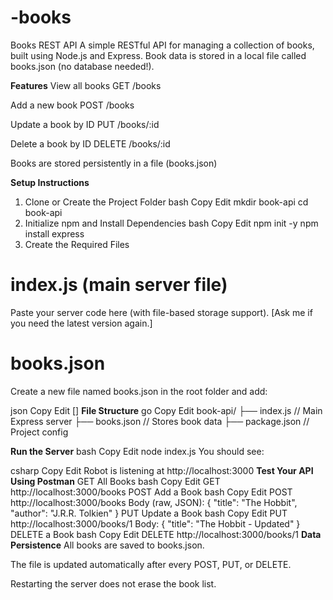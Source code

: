 # -books
Books REST API
A simple RESTful API for managing a collection of books, built using Node.js and Express. Book data is stored in a local file called books.json (no database needed!).

 **Features**
View all books GET /books

Add a new book POST /books

Update a book by ID PUT /books/:id

Delete a book by ID DELETE /books/:id

Books are stored persistently in a file (books.json)

**Setup Instructions**
1. Clone or Create the Project Folder
bash
Copy
Edit
mkdir book-api
cd book-api
2. Initialize npm and Install Dependencies
bash
Copy
Edit
npm init -y
npm install express
3. Create the Required Files
# index.js (main server file)
Paste your server code here (with file-based storage support). [Ask me if you need the latest version again.]

# books.json
Create a new file named books.json in the root folder and add:

json
Copy
Edit
[]
**File Structure**
go
Copy
Edit
book-api/
├── index.js       // Main Express server
├── books.json     // Stores book data
├── package.json   // Project config

**Run the Server**
bash
Copy
Edit
node index.js
You should see:

csharp
Copy
Edit
Robot is listening at http://localhost:3000
**Test Your API Using Postman**
GET All Books
bash
Copy
Edit
GET http://localhost:3000/books
POST Add a Book
bash
Copy
Edit
POST http://localhost:3000/books
Body (raw, JSON):
{
  "title": "The Hobbit",
  "author": "J.R.R. Tolkien"
}
PUT Update a Book
bash
Copy
Edit
PUT http://localhost:3000/books/1
Body:
{
  "title": "The Hobbit - Updated"
}
DELETE a Book
bash
Copy
Edit
DELETE http://localhost:3000/books/1
**Data Persistence**
All books are saved to books.json.

The file is updated automatically after every POST, PUT, or DELETE.

Restarting the server does not erase the book list.
